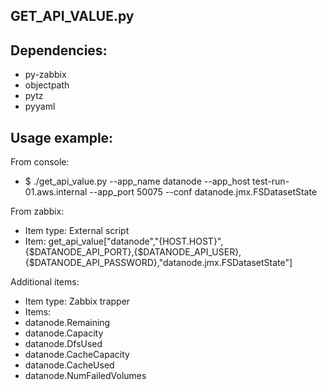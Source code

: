 GET_API_VALUE.py
------------------
Dependencies:
------------------
* py-zabbix
* objectpath
* pytz
* pyyaml

Usage example:
------------------
From console: 
* $ ./get_api_value.py --app_name datanode --app_host test-run-01.aws.internal --app_port 50075 --conf datanode.jmx.FSDatasetState

From zabbix:
* Item type: External script
* Item: get_api_value["datanode","{HOST.HOST}",{$DATANODE_API_PORT},{$DATANODE_API_USER},{$DATANODE_API_PASSWORD},"datanode.jmx.FSDatasetState"]	

Additional items: 
* Item type: Zabbix trapper
* Items:
 * datanode.Remaining 
 * datanode.Capacity
 * datanode.DfsUsed
 * datanode.CacheCapacity
 * datanode.CacheUsed
 * datanode.NumFailedVolumes
